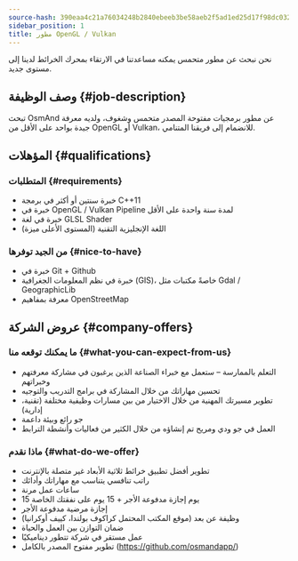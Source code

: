 ```yaml
---
source-hash: 390eaa4c21a76034248b2840ebeeb3be58aeb2f5ad1ed25d17f98dc0327c8ae7
sidebar_position: 1
title: مطور OpenGL / Vulkan
---
```


نحن نبحث عن مطور متحمس يمكنه مساعدتنا في الارتقاء بمحرك الخرائط لدينا إلى مستوى جديد.

## وصف الوظيفة {#job-description}
تبحث OsmAnd عن مطور برمجيات مفتوحة المصدر متحمس وشغوف، ولديه معرفة جيدة بواحد على الأقل من OpenGL أو Vulkan، للانضمام إلى فريقنا المتنامي.

## المؤهلات {#qualifications}

### المتطلبات {#requirements}
- خبرة سنتين أو أكثر في برمجة C++11
- خبرة في OpenGL / Vulkan Pipeline لمدة سنة واحدة على الأقل
- خبرة في لغة GLSL Shader
- اللغة الإنجليزية التقنية (المستوى الأعلى ميزة)

### من الجيد توفرها {#nice-to-have}
- خبرة في Git + Github
- خبرة في نظم المعلومات الجغرافية (GIS)، خاصةً مكتبات مثل Gdal / GeographicLib
- معرفة بمفاهيم OpenStreetMap

## عروض الشركة {#company-offers}

### ما يمكنك توقعه منا {#what-you-can-expect-from-us}
- التعلم بالممارسة – ستعمل مع خبراء الصناعة الذين يرغبون في مشاركة معرفتهم وخبراتهم
- تحسين مهاراتك من خلال المشاركة في برامج التدريب والتوجيه
- تطوير مسيرتك المهنية من خلال الاختيار من بين مسارات وظيفية مختلفة (تقنية، إدارية)
- جو رائع وبيئة داعمة
- العمل في جو ودي ومريح تم إنشاؤه من خلال الكثير من فعاليات وأنشطة الترابط

### ماذا نقدم {#what-do-we-offer}
- تطوير أفضل تطبيق خرائط ثلاثية الأبعاد غير متصلة بالإنترنت
- راتب تنافسي يتناسب مع مهاراتك وأدائك
- ساعات عمل مرنة
- 15 يوم إجازة مدفوعة الأجر + 15 يوم على نفقتك الخاصة
- إجازة مرضية مدفوعة الأجر
- وظيفة عن بعد (موقع المكتب المحتمل كراكوف بولندا، كييف أوكرانيا)
- ضمان التوازن بين العمل والحياة
- عمل مستقر في شركة تتطور ديناميكيًا
- تطوير مفتوح المصدر بالكامل (https://github.com/osmandapp/)